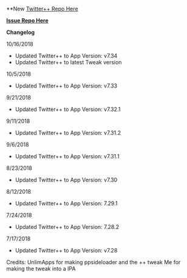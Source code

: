 **New [Twitter++ Repo Here](https://github.com/JMccormick264/TwitterPP)

**[Issue Repo Here](https://github.com/eni9889/TW-PP-Issues)**

**Changelog**

10/16/2018

 - Updated Twitter++ to App Version: v7.34
 - Updated Twitter++ to latest Tweak version

10/5/2018

 - Updated Twitter++ to App Version: v7.33

9/21/2018

 - Updated Twitter++ to App Version: v7.32.1

9/11/2018

 - Updated Twitter++ to App Version: v7.31.2

9/6/2018

 - Updated Twitter++ to App Version: v7.31.1

8/23/2018

 - Updated Twitter++ to App Version: v7.30

8/12/2018

 - Updated Twitter++ to App Version: 7.29.1

7/24/2018

 - Updated Twitter++ to App Version: 7.28.2

7/17/2018

 - Updated Twitter++ to App Version: v7.28

Credits:
UnlimApps for making ppsideloader and the ++ tweak
Me for making the tweak into a IPA
